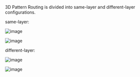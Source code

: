 3D Pattern Routing is divided into same-layer and different-layer configurations.

same-layer:

![image](https://github.com/user-attachments/assets/426287cd-ca6b-428f-812c-3677f46fcd36)

![image](https://github.com/user-attachments/assets/323e0aee-d29b-433f-9722-ecd55eeaa218)

different-layer:

![image](https://github.com/user-attachments/assets/8229bcaf-bb97-4572-ac99-1c8fa301f8ad)

![image](https://github.com/user-attachments/assets/6af1f970-3399-46d7-a6f6-64ed9d0f8bdb)

